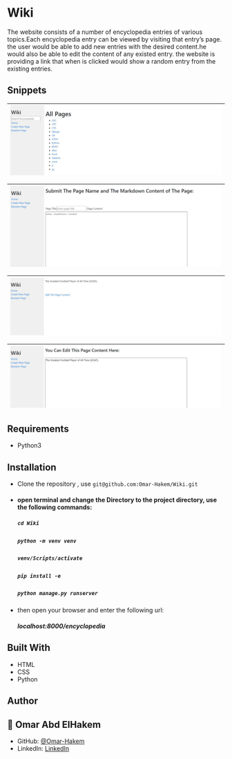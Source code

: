 # Wiki
The website consists of a number of encyclopedia entries of various topics.Each encyclopedia entry can be viewed by visiting that entry’s page.
the user would be able to add new entries with the desired content.he would also be able to edit the content of any existed entry.
the website is providing a link that when is clicked would show a random entry from the existing entries.

## Snippets
| ![screenshot](./Images/1.JPG)|
| :------------: |

| ![screenshot](./Images/2.JPG)|
| :------------: |

| ![screenshot](./Images/3.JPG)|
| :------------: |

| ![screenshot](./Images/4.JPG)|
| :------------: |

## Requirements
- Python3

## Installation
- Clone the repository , use  `git@github.com:Omar-Hakem/Wiki.git` 
- #### open terminal and change the Directory to the project directory, use the following commands:
  ##### ``` cd Wiki ```
  ##### ``` python -m venv venv ```
  ##### ``` venv/Scripts/activate ```
  ##### ``` pip install -e ```
  ##### ``` python manage.py runserver ```
- then open your browser and enter the following url:
  ##### localhost:8000/encyclopedia

## Built With
- HTML
- CSS
- Python

## Author

## 👤 Omar Abd ElHakem
- GitHub: [@Omar-Hakem](https://github.com/Omar-Hakem)
- LinkedIn: [LinkedIn](https://www.linkedin.com/in/omar-abd-elhakem-abd-elfattah94/)
